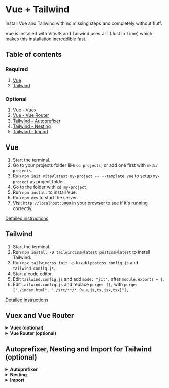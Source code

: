 # Vue + Tailwind

Install Vue and Tailwind with no missing steps and completely without fluff.

Vue is installed with ViteJS and Tailwind uses JIT (Just In Time) which makes this installation increddible fast.

## Table of contents

### Required

1. [Vue](#vue)
1. [Tailwind](#tailwind)

### Optional

1. [Vue - Vuex](#vue---vuex-and-vue-router)
1. [Vue - Vue Router](#vue---vuex-and-vue-router)
1. [Tailwind - Autoprefixer](#tailwind---autoprefixer-nesting-and-import)
1. [Tailwind - Nesting](#tailwind---autoprefixer-nesting-and-import)
1. [Tailwind - Import](#tailwind---autoprefixer-nesting-and-import)

<!--

## Setup environment

1. [NodeJS](chapters/environment/NODEJS.md)
1. [NPM](chapters/environment/NPM.md)

-->

## Vue

1. Start the terminal.
1. Go to your projects folder like `cd projects`, or add one first with `mkdir projects`.
1. Run `npm init vite@latest my-project -- --template vue` to setup `my-project` as project folder.
1. Go to the folder with `cd my-project`.
1. Run `npm install` to install Vue.
1. Run `npm dev` to start the server.
1. Visit `http://localhost:3000` in your browser to see if it's running correctly.

[Detailed instructions](chapters/vue/VUE.md)

## Tailwind

1. Start the terminal.
1. Run `npm install -D tailwindcss@latest postcss@latest` to install Tailwind.
1. Run `npx tailwindcss init -p` to add `postcss.config.js` and `tailwind.config.js`.
1. Start a code editor.
1. Edit `tailwind.config.js` and add `mode: "jit",` after `module.exports = {`.
1. Edit `tailwind.config.js` and replace `purge: [],` with `purge: ["./index.html", "./src/**/*.{vue,js,ts,jsx,tsx}"],`.

[Detailed instructions](chapters/tailwind/TAILWIND.md)

## Vuex and Vue Router

<details>
  <summary><strong>Vuex (optional)</strong></summary>

1. Start the terminal.
1. Go to your store folder like `cd projects/my-project` if you are not there already.
1. Add a new folder with `mkdir store` to add a location for your store.
1. Start your code editor.
1. Add a new file `index.js` and place it in your `store` folder.

EJ KLAR!!!

[Detailed instructions](chapters/vue/VUEX.md)

</details>
<details>
  <summary><strong>Vue Router (optional)</strong></summary>

[Detailed instructions)](chapters/vue/VUE-ROUTER.md)

</details>

## Autoprefixer, Nesting and Import for Tailwind (optional)

<details>
  <summary><strong>Autoprefixer</strong></summary>

### Autoprefixer

1. Run `npm install -D autoprefixer@latest` in the terminal to install Autoprefixer.
1. Edit `postcss.config.js` and add `require("autoprefixer"),` after `require("tailwindcss"),`.

[Detailed instructions](chapters/tailwind/AUTOPREFIXER.md)

</details>
<details>
  <summary><strong>Nesting</strong></summary>

### Nesting

1. Edit `postcss.config.js` and add `require("tailwindcss/nesting"),` just before `require("tailwindcss"),`.

[Detailed instructions)](chapters/tailwind/NESTING.md)

</details>
<details>
  <summary><strong>Import</strong></summary>

### Import

[Detailed instructions](chapters/tailwind/POSTCSS-IMPORT.md)

</details>
